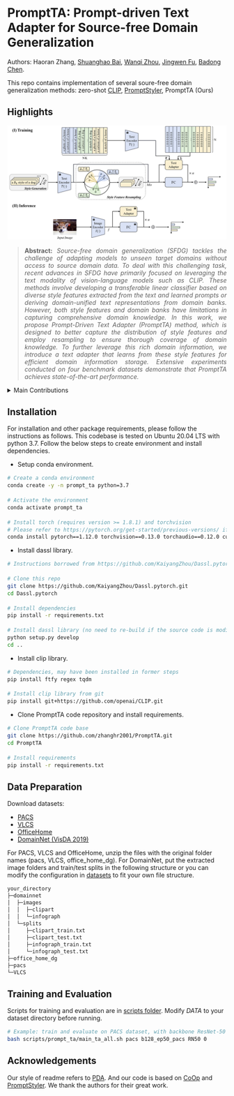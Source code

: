 # PromptTA: Prompt-driven Text Adapter for Source-free Domain Generalization


<!-- [arXiv](https://arxiv.org/abs/2312.09553v2) -->


Authors: Haoran Zhang, [Shuanghao Bai](https://baishuanghao.github.io/), [Wanqi Zhou](https://scholar.google.com/citations?user=3Q_3PR8AAAAJ&hl=zh-CN), [Jingwen Fu](https://scholar.google.com/citations?hl=zh-CN&user=2Cu9uMUAAAAJ), [Badong Chen](https://scholar.google.com/citations?user=mq6tPX4AAAAJ&hl=zh-CN&oi=ao).


This repo contains implementation of several soure-free domain generalization methods: zero-shot [CLIP](https://proceedings.mlr.press/v139/radford21a), [PromptStyler](https://arxiv.org/abs/2307.15199), PromptTA (Ours)


## Highlights

![main figure](model.jpg)
> **<p align="justify"> Abstract:** *Source-free domain generalization (SFDG) tackles the challenge of adapting models to unseen target domains without access to source domain data. 
To deal with this challenging task, recent advances in SFDG have primarily focused on leveraging the text modality of vision-language models such as CLIP. 
These methods involve developing a transferable linear classifier based on diverse style features extracted from the text and learned prompts or deriving domain-unified text representations from domain banks. 
However, both style features and domain banks have limitations in capturing comprehensive domain knowledge.
In this work, we propose Prompt-Driven Text Adapter (PromptTA) method, which is designed to better capture the distribution of style features and employ resampling to ensure thorough coverage of domain knowledge. 
To further leverage this rich domain information, we introduce a text adapter that learns from these style features for efficient domain information storage.
Extensive experiments conducted on four benchmark datasets demonstrate that PromptTA achieves state-of-the-art performance.* </p>

<details>
  
<summary>Main Contributions</summary>

1) We propose PromptTA, a novel adapter-based framework for SFDG that incorporates a text adapter to effectively leverage rich domain information.
2) We introduce style feature resampling that ensures comprehensive coverage of textual domain knowledge.
3) Extensive experiments demonstrate that our PromptTA achieves the state of the art on DG benchmarks.
   
</details>


## Installation 
For installation and other package requirements, please follow the instructions as follows. 
This codebase is tested on Ubuntu 20.04 LTS with python 3.7. Follow the below steps to create environment and install dependencies.

* Setup conda environment.
```bash
# Create a conda environment
conda create -y -n prompt_ta python=3.7

# Activate the environment
conda activate prompt_ta

# Install torch (requires version >= 1.8.1) and torchvision
# Please refer to https://pytorch.org/get-started/previous-versions/ if your cuda version is different
conda install pytorch==1.12.0 torchvision==0.13.0 torchaudio==0.12.0 cudatoolkit=11.3 -c pytorch
```

* Install dassl library.
```bash
# Instructions borrowed from https://github.com/KaiyangZhou/Dassl.pytorch#installation

# Clone this repo
git clone https://github.com/KaiyangZhou/Dassl.pytorch.git
cd Dassl.pytorch

# Install dependencies
pip install -r requirements.txt

# Install dassl library (no need to re-build if the source code is modified)
python setup.py develop
cd ..
```

* Install clip library.
```bash
# Dependencies, may have been installed in former steps
pip install ftfy regex tqdm

# Install clip library from git
pip install git+https://github.com/openai/CLIP.git
```

* Clone PromptTA code repository and install requirements.
```bash
# Clone PromptTA code base
git clone https://github.com/zhanghr2001/PromptTA.git
cd PromptTA

# Install requirements
pip install -r requirements.txt
```

## Data Preparation
Download datasets:
- [PACS](https://drive.google.com/file/d/1m4X4fROCCXMO0lRLrr6Zz9Vb3974NWhE/view)
- [VLCS](https://drive.google.com/file/d/1r0WL5DDqKfSPp9E3tRENwHaXNs1olLZd/view)
- [OfficeHome](https://drive.google.com/file/d/1gkbf_KaxoBws-GWT3XIPZ7BnkqbAxIFa/view)
- [DomainNet (VisDA 2019)](http://ai.bu.edu/DomainNet/)

For PACS, VLCS and OfficeHome, unzip the files with the original folder names (pacs, VLCS, office_home_dg). For DomainNet, put the extracted image folders and train/test splits in the following structure or you can modify the configuration in [datasets](datasets/) to fit your own file structure.
```
your_directory
├─domainnet
│  ├─images
│  │  ├─clipart
│  │  └─infograph
│  └─splits
│     ├─clipart_train.txt
│     ├─clipart_test.txt
│     ├─infograph_train.txt
│     └─infograph_test.txt
├─office_home_dg
├─pacs
└─VLCS
```

## Training and Evaluation
Scripts for training and evaluation are in [scripts folder](scripts/). Modify *DATA* to your dataset directory before running.

```bash
# Example: train and evaluate on PACS dataset, with backbone ResNet-50 and GPU 0
bash scripts/prompt_ta/main_ta_all.sh pacs b128_ep50_pacs RN50 0
```


<!-- ## Citation
If our code is helpful to your research or projects, please consider citing:
```bibtex
@inproceedings{bai2024prompt,
  title={Prompt-based distribution alignment for unsupervised domain adaptation},
  author={Bai, Shuanghao and Zhang, Min and Zhou, Wanqi and Huang, Siteng and Luan, Zhirong and Wang, Donglin and Chen, Badong},
  booktitle={Proceedings of the AAAI Conference on Artificial Intelligence},
  volume={38},
  number={2},
  pages={729--737},
  year={2024}
}
``` -->


## Acknowledgements

Our style of readme refers to [PDA](https://github.com/BaiShuanghao/Prompt-based-Distribution-Alignment). 
And our code is based on [CoOp](https://github.com/KaiyangZhou/CoOp) and [PromptStyler](https://arxiv.org/abs/2307.15199). We thank the authors for their great work.
